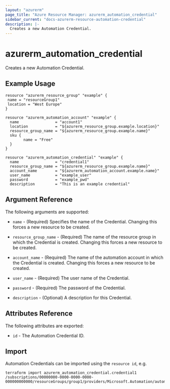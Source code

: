 ```yaml
---
layout: "azurerm"
page_title: "Azure Resource Manager: azurerm_automation_credential"
sidebar_current: "docs-azurerm-resource-automation-credential"
description: |-
  Creates a new Automation Credential.
---
```


# azurerm\_automation\_credential

Creates a new Automation Credential.

## Example Usage

```
resource "azurerm_resource_group" "example" {
 name = "resourceGroup1"
 location = "West Europe"
}

resource "azurerm_automation_account" "example" {
  name                = "account1"
  location            = "${azurerm_resource_group.example.location}"
  resource_group_name = "${azurerm_resource_group.example.name}"
  sku {
        name = "Free"
  }
}

resource "azurerm_automation_credential" "example" {
  name                = "credential1"
  resource_group_name = "${azurerm_resource_group.example.name}"
  account_name        = "${azurerm_automation_account.example.name}"
  user_name           = "example_user"
  password            = "example_pwd"
  description         = "This is an example credential"
```

## Argument Reference

The following arguments are supported:

* `name` - (Required) Specifies the name of the Credential. Changing this forces a new resource to be created.

* `resource_group_name` - (Required) The name of the resource group in which the Credential is created. Changing this forces a new resource to be created.

* `account_name` - (Required) The name of the automation account in which the Credential is created. Changing this forces a new resource to be created.

* `user_name` - (Required) The user name of the Credential.

* `password` - (Required) The password of the Credential.

* `description` -  (Optional) A description for this Credential.

## Attributes Reference

The following attributes are exported:

* `id` - The Automation Credential ID.

## Import

Automation Credentials can be imported using the `resource id`, e.g.

```
terraform import azurerm_automation_credential.credential1 /subscriptions/00000000-0000-0000-0000-000000000000/resourceGroups/group1/providers/Microsoft.Automation/automationAccounts/account1/credentials/credential1
```
